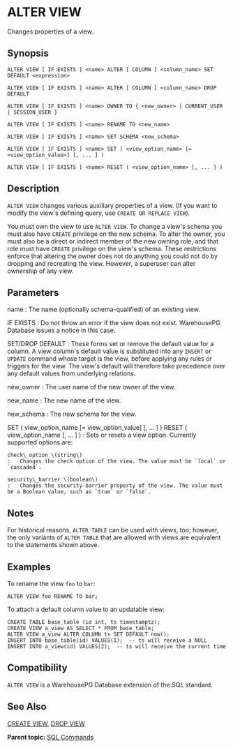 # ALTER VIEW 

Changes properties of a view.

## <a id="section2"></a>Synopsis 

``` {#sql_command_synopsis}
ALTER VIEW [ IF EXISTS ] <name> ALTER [ COLUMN ] <column_name> SET DEFAULT <expression>

ALTER VIEW [ IF EXISTS ] <name> ALTER [ COLUMN ] <column_name> DROP DEFAULT

ALTER VIEW [ IF EXISTS ] <name> OWNER TO { <new_owner> | CURRENT_USER | SESSION_USER }

ALTER VIEW [ IF EXISTS ] <name> RENAME TO <new_name>

ALTER VIEW [ IF EXISTS ] <name> SET SCHEMA <new_schema>

ALTER VIEW [ IF EXISTS ] <name> SET ( <view_option_name> [= <view_option_value>] [, ... ] )

ALTER VIEW [ IF EXISTS ] <name> RESET ( <view_option_name> [, ... ] )
```

## <a id="section3"></a>Description 

`ALTER VIEW` changes various auxiliary properties of a view. \(If you want to modify the view's defining query, use `CREATE OR REPLACE VIEW`\).

You must own the view to use `ALTER VIEW`. To change a view's schema you must also have `CREATE` privilege on the new schema. To alter the owner, you must also be a direct or indirect member of the new owning role, and that role must have `CREATE` privilege on the view's schema. These restrictions enforce that altering the owner does not do anything you could not do by dropping and recreating the view. However, a superuser can alter ownership of any view.

## <a id="section4"></a>Parameters 

name
:   The name \(optionally schema-qualified\) of an existing view.

IF EXISTS
:   Do not throw an error if the view does not exist. WarehousePG Database issues a notice in this case.

SET/DROP DEFAULT
:   These forms set or remove the default value for a column. A view column's default value is substituted into any `INSERT` or `UPDATE` command whose target is the view, before applying any rules or triggers for the view. The view's default will therefore take precedence over any default values from underlying relations.

new\_owner
:   The user name of the new owner of the view.

new\_name
:   The new name of the view.

new\_schema
:   The new schema for the view.

SET ( view\_option\_name [= view\_option\_value] [, ... ] )
RESET ( view\_option\_name [, ... ] )
:   Sets or resets a view option. Currently supported options are:

    check\_option \(string\)
    :   Changes the check option of the view. The value must be `local` or `cascaded`.

    security\_barrier \(boolean\)
    :   Changes the security-barrier property of the view. The value must be a Boolean value, such as `true` or `false`.

## <a id="Notes"></a>Notes 

For historical reasons, `ALTER TABLE` can be used with views, too; however, the only variants of `ALTER TABLE` that are allowed with views are equivalent to the statements shown above.

## <a id="examples"></a>Examples 

To rename the view `foo` to `bar`:

```
ALTER VIEW foo RENAME TO bar;
```

To attach a default column value to an updatable view:

```
CREATE TABLE base_table (id int, ts timestamptz);
CREATE VIEW a_view AS SELECT * FROM base_table;
ALTER VIEW a_view ALTER COLUMN ts SET DEFAULT now();
INSERT INTO base_table(id) VALUES(1);  -- ts will receive a NULL
INSERT INTO a_view(id) VALUES(2);  -- ts will receive the current time
```

## <a id="section6"></a>Compatibility 

`ALTER VIEW` is a WarehousePG Database extension of the SQL standard.

## <a id="section7"></a>See Also 

[CREATE VIEW](CREATE_VIEW.html), [DROP VIEW](DROP_VIEW.html)

**Parent topic:** [SQL Commands](../sql_commands/sql_ref.html)

